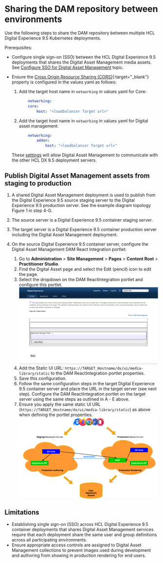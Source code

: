 # Sharing the DAM repository between environments

Use the following steps to share the DAM repository between multiple HCL Digital Experience 9.5 Kubernetes deployments.

Prerequisites:

- Configure single sign-on \(SSO\) between the HCL Digital Experience 9.5 deployments that shares the Digital Asset Management media assets. See [Configure SSO for Digital Asset Management](../configure_dam_sso.md) topic.
- Ensure the [Cross Origin Resource Sharing \(CORS\)](https://developer.mozilla.org/en-US/docs/Web/HTTP/CORS){:target="_blank"} property is configured in the values yaml as follows:

    1. Add the target host name in `networking` in values yaml for Core:

        ```yaml
            networking:
            core:
                host: "<loadbalancer Target url>"
        ```

    2. Add the target host name in `networking` in values yaml for Digital asset management:

        ```yaml
            networking:
                addon:
                    host: "<loadbalancer Target url>"
        ```

    These [settings](../../../../deployment/install/container/helm_deployment/preparation/mandatory_tasks/prepare_configure_networking.md) will allow Digital Asset Management to communicate with the other HCL DX 9.5 deployment servers.

## Publish Digital Asset Management assets from staging to production

1. A shared Digital Asset Management deployment is used to publish from the Digital Experience 9.5 source staging server to the Digital Experience 9.5 production server. See the example diagram topology Figure 1 in step 4-G.
2. The source server is a Digital Experience 9.5 container staging server.
3. The target server is a Digital Experience 9.5 container production server including the Digital Asset Management deployment.
4. On the source Digital Experience 9.5 container server, configure the Digital Asset Management DAM React Integration portlet:

    1. Go to **Administration** \> **Site Management** \> **Pages** \> **Content Root** \> **Practitioner Studio**.
    2. Find the Digital Asset page and select the Edit \(pencil\) icon to edit the page.
    3. Select the dropdown on the DAM ReactIntegration portlet and configure this portlet.
        ![DAM ReactIntegration Portlet](../../../../images/dam_reactintegration_portlet.png)
    4. Add the Static UI URL: `https://TARGET_Hostname/dx/ui/media-library/static` to the DAM ReactIntegration portlet properties.
    5. Save this configuration.
    6. Follow the same configuration steps in the target Digital Experience 9.5 container server and place the URL in the target server \(see next step\). Configure the DAM ReactIntegration portlet on the target server using the same steps as outlined in A - E above.
    7. Ensure you apply the same static UI URL \(`https://TARGET_Hostname/dx/ui/media-library/static`\) as above when defining the portlet properties.
      ![Share Digital Asset Management across multiple HCL DX environments](../../../../images/share_dam_multiple.png)

## Limitations

- Establishing single sign-on \(SSO\) across HCL Digital Experience 9.5 container deployments that shares Digital Asset Management services require that each deployment share the same user and group definitions across all participating environments.
- Ensure appropriate access controls are assigned to Digital Asset Management collections to prevent images used during development and authoring from showing in production rendering for end users.
